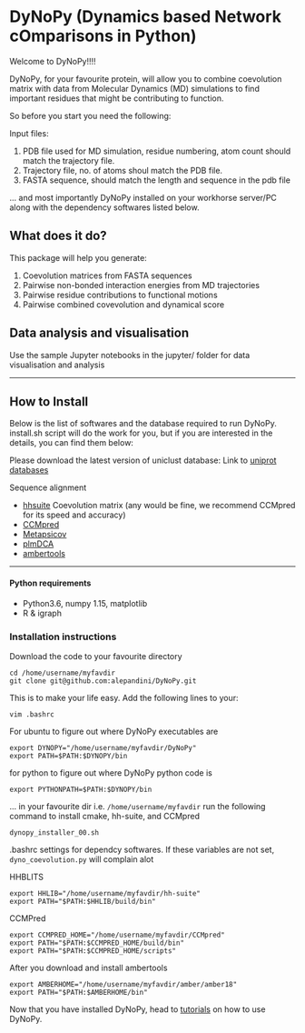 # DyNoPy (Dynamics based Network cOmparisons in Python)

Welcome to DyNoPy!!!!

DyNoPy, for your favourite protein, will allow you to combine coevolution matrix with data from Molecular Dynamics (MD) simulations to find important residues that might be contributing to function.

So before you start you need the following:

Input files:
1. PDB file used for MD simulation, residue numbering, atom count should match the trajectory file.
2. Trajectory file, no. of atoms shoul match the PDB file.
3. FASTA sequence, should match the length and sequence in the pdb file

... and most importantly DyNoPy installed on your workhorse server/PC along with the dependency softwares listed below.

## **What does it do?**
This package will help you generate:
1. Coevolution matrices from FASTA sequences
2. Pairwise non-bonded interaction energies from MD trajectories
3. Pairwise residue contributions to functional motions
4. Pairwise combined covevolution and dynamical score

## **Data analysis and visualisation**
Use the sample Jupyter notebooks in the jupyter/ folder for data visualisation and analysis

---

## How to Install

Below is the list of softwares and the database required to run DyNoPy. install.sh script will do the work for you, but if you are interested in the details, you can find them below:

Please download the latest version of uniclust database:
Link to [uniprot databases](http://gwdu111.gwdg.de/~compbiol/uniclust/)

Sequence alignment
- [hhsuite](https://github.com/soedinglab/hh-suite)
Coevolution matrix (any would be fine, we recommend CCMpred for its speed and accuracy)
- [CCMpred](https://github.com/soedinglab/CCMpred)
- [Metapsicov](https://github.com/psipred/metapsicov)
- [plmDCA](https://github.com/pagnani/PlmDCA)
- [ambertools](https://ambermd.org/AmberTools.php)
---

#### **Python requirements**
- Python3.6, numpy 1.15, matplotlib
- R & igraph
	
### **Installation instructions**

Download the code to your favourite directory
```
cd /home/username/myfavdir
git clone git@github.com:alepandini/DyNoPy.git
```

This is to make your life easy. Add the following lines to your:
```
vim .bashrc
```

For ubuntu to figure out where DyNoPy executables are
```
export DYNOPY="/home/username/myfavdir/DyNoPy"
export PATH=$PATH:$DYNOPY/bin
```
for python to figure out where DyNoPy python code is
```
export PYTHONPATH=$PATH:$DYNOPY/bin
```
... in your favourite dir i.e. `/home/username/myfavdir` run the following command to install cmake, hh-suite, and CCMpred
```
dynopy_installer_00.sh
```
.bashrc settings for dependcy softwares. If these variables are not set, `dyno_coevolution.py` will complain alot

HHBLITS
```
export HHLIB="/home/username/myfavdir/hh-suite"
export PATH="$PATH:$HHLIB/build/bin"
```
CCMPred
```
export CCMPRED_HOME="/home/username/myfavdir/CCMpred"
export PATH="$PATH:$CCMPRED_HOME/build/bin"
export PATH="$PATH:$CCMPRED_HOME/scripts"
```
After you download and install ambertools 
```
export AMBERHOME="/home/username/myfavdir/amber/amber18"
export PATH="$PATH:$AMBERHOME/bin"
```

Now that you have installed DyNoPy, head to [tutorials](https://github.com/alepandini/DyNoPy/wiki) on how to use DyNoPy.
